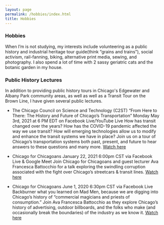 ```yaml
---
layout: page
permalink: /hobbies/index.html
title: Hobbies
---
```


### Hobbies

When I’m is not studying, my interests include volunteering as a public history and industrial heritage tour guide(think “grains and trains”), social activism, rail-fanning, biking, alternative print media, sewing, and photography. I also spend a lot of time with 2 sassy geriatric cats and the botanic garden in my house.

### Public History Lectures

In addition to providing public history tours in Chicago's Edgewater and Albany Park community areas, as well as well as a Transit Tour on the Brown Line, I have given several public lectures.


- The Chicago Council on Science and Technology (C2ST) “From Here to There: The History and Future of Chicago’s Transportation” Monday May 3rd, 2021 at 6 PM EDT on Facebook Live/YouTube Live
How has transit changed over the years? How has the COVID-19 pandemic affected the way we use transit? How will emerging technologies allow us to modify and enhance the transit systems we have in place? Join us on a tour of Chicago’s transportation systems both past, present, and future to hear answers to these questions and many more. [Watch here](https://www.youtube.com/watch?v=AdO9PRTMtoU&ab_channel=C2STTV)

- Chicago for Chicagoans January 22, 2021 6:00pm CST via Facebook Live & Google Meet
Join Chicago for Chicagoans and guest lecturer Ava Francesca Battocchio for a talk exploring the swindling corruption associated with the fight over Chicago’s streetcars & transit lines. [Watch here](https://www.facebook.com/chicagoforchicagoans/videos/214931620266978/)

- Chicago for Chicagoans June 1, 2020 6:30pm CST via Facebook Live
Backburner what you learned on Mad Men, because we are digging into Chicago’s history of “commercial magicians and priests of consumption.” Join Ava Francesca Battocchio as they explore Chicago’s history of advertising, outdoor billboards, and the folks who make (and occasionally break the boundaries) of the industry as we know it.
[Watch here](https://www.facebook.com/chicagoforchicagoans/videos/302737330889160/)




